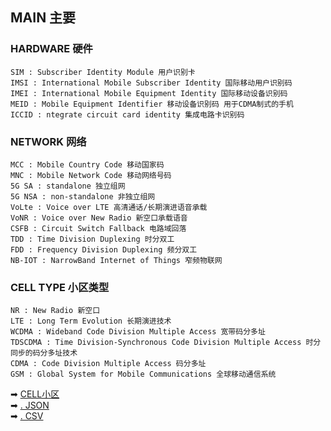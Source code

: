 ## MAIN 主要

### HARDWARE 硬件

    SIM : Subscriber Identity Module 用户识别卡
    IMSI : International Mobile Subscriber Identity 国际移动用户识别码
    IMEI : International Mobile Equipment Identity 国际移动设备识别码
    MEID : Mobile Equipment Identifier 移动设备识别码 用于CDMA制式的手机
    ICCID : ntegrate circuit card identity 集成电路卡识别码

### NETWORK 网络

    MCC : Mobile Country Code 移动国家码
    MNC : Mobile Network Code 移动网络号码
    5G SA : standalone 独立组网
    5G NSA : non-standalone 非独立组网
    VoLte : Voice over LTE 高清通话/长期演进语音承载
    VoNR : Voice over New Radio 新空口承载语音
    CSFB : Circuit Switch Fallback 电路域回落
    TDD : Time Division Duplexing 时分双工
    FDD : Frequency Division Duplexing 频分双工
    NB-IOT : NarrowBand Internet of Things 窄频物联网

### CELL TYPE 小区类型

    NR : New Radio 新空口
    LTE : Long Term Evolution 长期演进技术 
    WCDMA : Wideband Code Division Multiple Access 宽带码分多址 
    TDSCDMA : Time Division-Synchronous Code Division Multiple Access 时分同步的码分多址技术 
    CDMA : Code Division Multiple Access 码分多址 
    GSM : Global System for Mobile Communications 全球移动通信系统 

➡ [CELL小区](2022-07-28-CELL.md)  
➡ [. JSON](2022-07-28-JSON.md)  
➡ [. CSV](2022-07-28-CSV.md)  